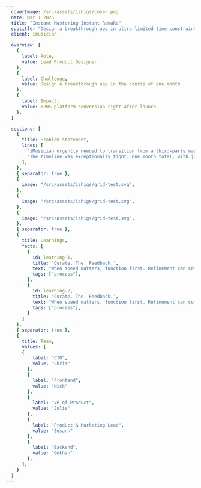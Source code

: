 ```yaml
---
  coverImage: /src/assets/ishigs/cover.png
  date: Mar 1 2025
  title: "Instant Mastering Instant Remake"
  subtitle: "Design a breakthrough app in ultra-limited time constraints"
  client: imusician

  overview: [
    {
      label: Role,
      value: Lead Product Designer
    },
    {
      label: Challenge,
      value: Design a breakthrough app in the course of one month
    },
    {
      label: Impact,
      value: +20% platform conversion right after launch
    },
  ]

  sections: [
    {
      title: Problem statement,
      lines: [
        "iMusician urgently needed to transition from a third-party mastering solution to a powerful, affordable, and lightning-fast in-house alternative — Instant Mastering.",
        "The timeline was exceptionally tight. One month total, with just one week dedicated to iterative design."
      ],
    },
    { separator: true },
    {
      image: "/src/assets/ishigs/grid-test.svg",
    },
    {
      image: "/src/assets/ishigs/grid-test.svg",
    },
    {
      image: "/src/assets/ishigs/grid-test.svg",
    },
    { separator: true },
    {
      title: Learnings,
      facts: [
        {
          id: learning-1,
          title: 'Curate. The. Feedback.',
          text: "When speed matters, function first. Refinement can come later.",
          tags: ["process"],
        },
        {
          id: learning-2,
          title: 'Curate. The. Feedback.',
          text: "When speed matters, function first. Refinement can come later.",
          tags: ["process"],
        }
      ]
    },
    { separator: true },
    {
      title: Team,
      values: [
      {
          label: "CTO",
          value: "Chris"
        },
        {
          label: "Frontend",
          value: "Nick"
        },
        {
          label: "VP of Product",
          value: "Julie"
        },
        {
          label: "Product & Marketing Lead",
          value: "Susann"
        },
        {
          label: "Backend",
          value: "Gökhan"
        },
      ],
    }
  ]
---
```

